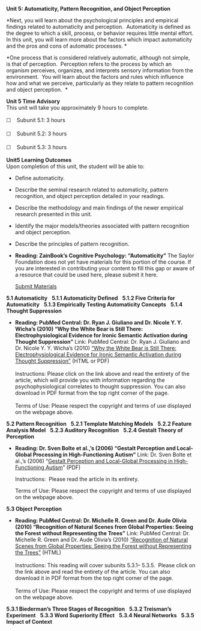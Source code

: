 **Unit 5: Automaticity, Pattern Recognition, and Object Perception**
<span id="5"></span> 

*Next, you will learn about the psychological principles and empirical
findings related to automaticity and perception.  Automaticity is
defined as the degree to which a skill, process, or behavior requires
little mental effort.  In this unit, you will learn more about the
factors which impact automaticity and the pros and cons of automatic
processes. *  
  
 *One process that is considered relatively automatic, although not
simple, is that of perception.  Perception refers to the process by
which an organism perceives, organizes, and interprets sensory
information from the environment.  You will learn about the factors and
rules which influence how and what we perceive, particularly as they
relate to pattern recognition and object perception.  *

**Unit 5 Time Advisory**  
This unit will take you approximately 9 hours to complete.  
  
 <span class="Apple-style-span"
style="font-family: Helvetica, Arial, sans-serif; font-size: 14px; line-height: 22px; ">☐
   </span>Subunit 5.1: 3 hours

<span class="Apple-style-span"
style="font-family: Helvetica, Arial, sans-serif; font-size: 14px; line-height: 22px; ">☐
   </span>Subunit 5.2: 3 hours

<span class="Apple-style-span"
style="font-family: Helvetica, Arial, sans-serif; font-size: 14px; line-height: 22px; ">☐
   </span>Subunit 5.3: 3 hours

**Unit5 Learning Outcomes**  
Upon completion of this unit, the student will be able to:  
  
-   Define automaticity.
-   Describe the seminal research related to automaticity, pattern
    recognition, and object perception detailed in your readings.
-   Describe the methodology and main findings of the newer empirical
    research presented in this unit.
-   Identify the major models/theories associated with pattern
    recognition and object perception.
-   Describe the principles of pattern recognition.

-   **Reading: ZainBook’s Cognitive Psychology: “Automaticity”**
    The Saylor Foundation does not yet have materials for this portion
    of the course. If you are interested in contributing your content to
    fill this gap or aware of a resource that could be used here, please
    submit it here.

    [Submit Materials](/contribute/)

**5.1 Automaticity** <span id="5.1"></span> 
**5.1.1 Automaticity Defined** <span id="5.1.1"></span> 
**5.1.2 Five Criteria for Automaticity** <span id="5.1.2"></span> 
**5.1.3 Empirically Testing Automaticity Concepts** <span
id="5.1.3"></span> 
**5.1.4 Thought Suppression** <span id="5.1.4"></span> 
-   **Reading: PubMed Central: Dr. Ryan J. Giuliano and Dr. Nicole Y. Y.
    Wicha’s (2010) “Why the White Bear is Still There:
    Electrophysiological Evidence for Ironic Semantic Activation during
    Thought Suppression”**
    Link: PubMed Central: Dr. Ryan J. Giuliano and Dr. Nicole Y. Y.
    Wicha’s (2010) [“Why the White Bear is Still There:
    Electrophysiological Evidence for Ironic Semantic Activation during
    Thought
    Suppression”](http://www.ncbi.nlm.nih.gov/pmc/articles/PMC2822038/?tool=pubmed)
    (HTML or PDF)  
        
     Instructions: Please click on the link above and read the entirety
    of the article, which will provide you with information regarding
    the psychophysiological correlates to thought suppression. You can
    also download in PDF format from the top right corner of the page.  
        
     Terms of Use: Please respect the copyright and terms of use
    displayed on the webpage above.

**5.2 Pattern Recognition** <span id="5.2"></span> 
**5.2.1 Template Matching Models** <span id="5.2.1"></span> 
**5.2.2 Feature Analysis Model** <span id="5.2.2"></span> 
**5.2.3 Auditory Recognition** <span id="5.2.3"></span> 
**5.2.4 Gestalt Theory of Perception** <span id="5.2.4"></span> 
-   **Reading: Dr. Sven Bolte et al.,’s (2006) “Gestalt Perception and
    Local-Global Processing in High-Functioning Autism”**
    Link: Dr. Sven Bolte et al.,’s (2006) “[Gestalt Perception and
    Local-Global Processing in High-Functioning
    Autism](http://www.klinik.uni-frankfurt.de/zpsy/kinderpsychiatrie/forschung/pdfs/Boelte_JADD_2006_gestalt.pdf)”
    (PDF)  
      
     Instructions:  Please read the article in its entirety.  
      
     Terms of Use: Please respect the copyright and terms of use
    displayed on the webpage above.

**5.3 Object Perception** <span id="5.3"></span> 
-   **Reading: PubMed Central: Dr. Michelle R. Green and Dr. Aude Olivia
    (2010) “Recognition of Natural Scenes from Global Properties: Seeing
    the Forest without Representing the Trees”**
    Link: PubMed Central: Dr. Michelle R. Green and Dr. Aude Olivia’s
    (2010) [“Recognition of Natural Scenes from Global Properties:
    Seeing the Forest without Representing the
    Trees”](http://www.ncbi.nlm.nih.gov/pmc/articles/PMC2759758/?tool=pubmed)
    (HTML)  
        
     Instructions: This reading will cover subunits 5.3.1– 5.3.5. 
    Please click on the link above and read the entirety of the article.
    You can also download it in PDF format from the top right corner of
    the page.  
        
     Terms of Use: Please respect the copyright and terms of use
    displayed on the webpage above.

**5.3.1 Biederman’s Three Stages of Recognition** <span
id="5.3.1"></span> 
**5.3.2 Treisman’s Experiment** <span id="5.3.2"></span> 
**5.3.3 Word Superiority Effect** <span id="5.3.3"></span> 
**5.3.4 Neural Networks** <span id="5.3.4"></span> 
**5.3.5 Impact of Context** <span id="5.3.5"></span> 
